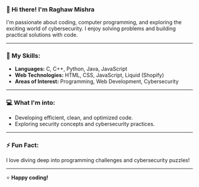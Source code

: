 ### 👋 Hi there! I'm Raghaw Mishra

I'm passionate about coding, computer programming, and exploring the exciting world of cybersecurity. I enjoy solving problems and building practical solutions with code.

---

### 🚀 My Skills:
- **Languages:** C, C++, Python, Java, JavaScript
- **Web Technologies:** HTML, CSS, JavaScript, Liquid (Shopify)
- **Areas of Interest:** Programming, Web Development, Cybersecurity

---

### 💻 What I'm into:
- Developing efficient, clean, and optimized code.
- Exploring security concepts and cybersecurity practices.

---

### ⚡ Fun Fact:
I love diving deep into programming challenges and cybersecurity puzzles!

---

⭐ **Happy coding!**
